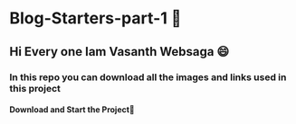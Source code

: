 # Blog-Starters-part-1 🎉
## Hi Every one Iam Vasanth Websaga 😄
### In this repo you can download all the images and links used in this project
#### Download and Start the Project🤩
